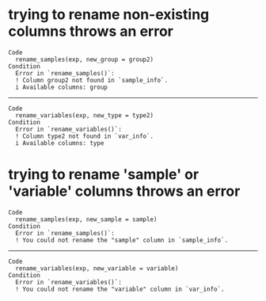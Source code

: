 # trying to rename non-existing columns throws an error

    Code
      rename_samples(exp, new_group = group2)
    Condition
      Error in `rename_samples()`:
      ! Column group2 not found in `sample_info`.
      i Available columns: group

---

    Code
      rename_variables(exp, new_type = type2)
    Condition
      Error in `rename_variables()`:
      ! Column type2 not found in `var_info`.
      i Available columns: type

# trying to rename 'sample' or 'variable' columns throws an error

    Code
      rename_samples(exp, new_sample = sample)
    Condition
      Error in `rename_samples()`:
      ! You could not rename the "sample" column in `sample_info`.

---

    Code
      rename_variables(exp, new_variable = variable)
    Condition
      Error in `rename_variables()`:
      ! You could not rename the "variable" column in `var_info`.

